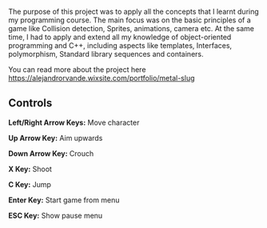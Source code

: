 The purpose of this project ​was to apply all the concepts that I learnt during my programming course. The main focus was on the basic principles of a game like Collision detection, Sprites, animations, camera etc. At the same time, I had to apply and extend all my knowledge of object-oriented programming and C++, including aspects like templates, Interfaces, polymorphism, Standard library sequences and containers.

You can read more about the project here https://alejandrorvande.wixsite.com/portfolio/metal-slug

<h2>Controls</h2>

<b>Left/Right Arrow Keys:</b> Move character

<b>Up Arrow Key:</b> Aim upwards

<b>Down Arrow Key:</b> Crouch

<b>X Key:</b> Shoot

<b>C Key:</b> Jump

<b>Enter Key:</b> Start game from menu

<b>ESC Key:</b> Show pause menu
